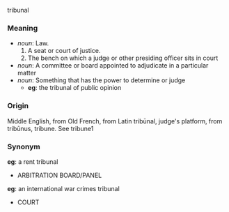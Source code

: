 tribunal
### Meaning
+ _noun_: Law.
   1. A seat or court of justice.
   2. The bench on which a judge or other presiding officer sits in court
+ _noun_: A committee or board appointed to adjudicate in a particular matter
+ _noun_: Something that has the power to determine or judge
    + __eg__: the tribunal of public opinion

### Origin

Middle English, from Old French, from Latin tribūnal, judge's platform, from tribūnus, tribune. See tribune1

### Synonym

__eg__: a rent tribunal

+ ARBITRATION BOARD/PANEL

__eg__: an international war crimes tribunal

+ COURT


